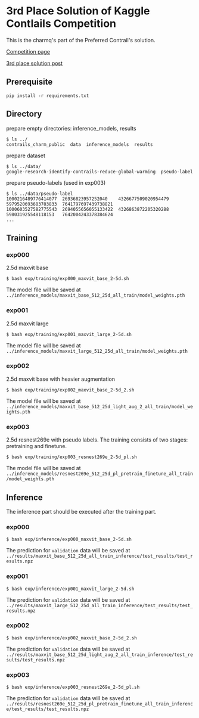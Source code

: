 # 3rd Place Solution of Kaggle Contlails Competition
This is the charmq's part of the Preferred Contrail's solution.

[Competition page](https://www.kaggle.com/competitions/google-research-identify-contrails-reduce-global-warming)

[3rd place solution post](https://www.kaggle.com/competitions/google-research-identify-contrails-reduce-global-warming/discussion/430685)
## Prerequisite
```
pip install -r requirements.txt
```

## Directory
prepare empty directories: inference_models, results
```
$ ls ../
contrails_charm_public  data  inference_models  results
```

prepare dataset
```
$ ls ../data/
google-research-identify-contrails-reduce-global-warming  pseudo-label
```

prepare pseudo-labels (used in exp003)
```
$ ls ../data/pseudo-label
1000216489776414077  26936823957252040    4326677509020954479  5979520693683703833  7641797697439738821
1000603527582775543  2694055656055133422  4326863872205320288  598031925548118153   7642004243378384624
...
```

## Training
### exp000
2.5d maxvit base
```
$ bash exp/training/exp000_maxvit_base_2-5d.sh
```
The model file will be saved at `../inference_models/maxvit_base_512_25d_all_train/model_weights.pth`

### exp001
2.5d maxvit large
```
$ bash exp/training/exp001_maxvit_large_2-5d.sh
```
The model file will be saved at `../inference_models/maxvit_large_512_25d_all_train/model_weights.pth`

### exp002
2.5d maxvit base with heavier augmentation
```
$ bash exp/training/exp002_maxvit_base_2-5d_2.sh
```
The model file will be saved at `../inference_models/maxvit_base_512_25d_light_aug_2_all_train/model_weights.pth`

### exp003
2.5d resnest269e with pseudo labels. The training consists of two stages: pretraining and finetune.
```
$ bash exp/training/exp003_resnest269e_2-5d_pl.sh
```
The model file will be saved at `../inference_models/resnest269e_512_25d_pl_pretrain_finetune_all_train/model_weights.pth`


## Inference
The inference part should be executed after the training part.
### exp000
```
$ bash exp/inference/exp000_maxvit_base_2-5d.sh
```
The prediction for `validation` data will be saved at `../results/maxvit_base_512_25d_all_train_inference/test_results/test_results.npz`

### exp001
```
$ bash exp/inference/exp001_maxvit_large_2-5d.sh
```
The prediction for `validation` data will be saved at `../results/maxvit_large_512_25d_all_train_inference/test_results/test_results.npz`

### exp002
```
$ bash exp/inference/exp002_maxvit_base_2-5d_2.sh
```
The prediction for `validation` data will be saved at `../results/maxvit_base_512_25d_light_aug_2_all_train_inference/test_results/test_results.npz`

### exp003
```
$ bash exp/inference/exp003_resnest269e_2-5d_pl.sh
```
The prediction for `validation` data will be saved at `../results/resnest269e_512_25d_pl_pretrain_finetune_all_train_inference/test_results/test_results.npz`
